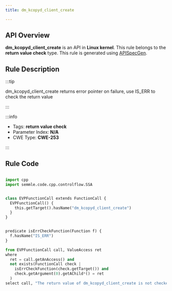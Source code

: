 ```yaml
---
title: dm_kcopyd_client_create

---
```



## API Overview
**dm_kcopyd_client_create** is an API in **Linux kernel**. This rule belongs to the **return value check** type. This rule is generated using [APISpecGen](../../tools/APISpecGen).
## Rule Description

:::tip

dm_kcopyd_client_create returns error pointer on failure, use IS_ERR to check the return value

:::

:::info

- Tags: **return value check**
- Parameter Index: **N/A**
- CWE Type: **CWE-253**

:::

## Rule Code
```python

import cpp
import semmle.code.cpp.controlflow.SSA


class EVPFunctionCall extends FunctionCall {
  EVPFunctionCall() {
    this.getTarget().hasName("dm_kcopyd_client_create")
  }
}


predicate isErrCheckFunction(Function f) {
  f.hasName("IS_ERR") 
}

from EVPFunctionCall call, ValueAccess ret
where
  ret = call.getAnAccess() and
  not exists(FunctionCall check |
    isErrCheckFunction(check.getTarget()) and
    check.getArgument(0).getAChild*() = ret
  )
select call, "The return value of dm_kcopyd_client_create is not checked with IS_ERR."
    
```